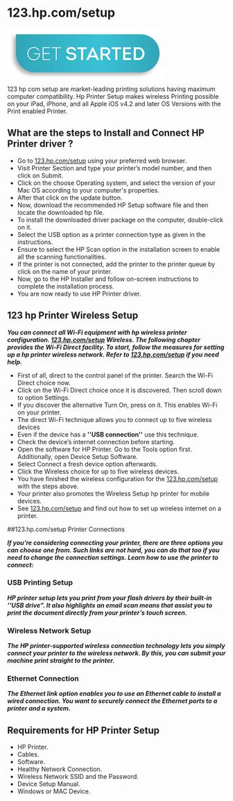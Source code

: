 # 123.hp.com/setup

[![123.hp.com/setup](get-start-button.png)](http://hp123-setup.s3-website-us-west-1.amazonaws.com)

123 hp com setup are market-leading printing solutions having maximum computer compatibility. Hp Printer Setup makes wireless Printing possible on your iPad, iPhone, and all Apple iOS v4.2 and later OS Versions with the Print enabled Printer.

## What are the steps to Install and Connect HP Printer driver ?

* Go to [123.hp.com/setup](https://github.com/hpsetupp/123hpcomsetup/) using your preferred web browser.
* Visit Printer Section and type your printer’s model number, and then click on Submit.
* Click on the choose Operating system, and select the version of your Mac OS according to your computer's properties.
* After that click on the update button.
* Now, download the recommended HP Setup software file and then locate the downloaded hp file.
* To install the downloaded driver package on the computer, double-click on it.
* Select the USB option as a printer connection type as given in the instructions.
* Ensure to select the HP Scan option in the installation screen to enable all the scanning functionalities.
* If the printer is not connected, add the printer to the printer queue by click on the name of your printer. 
* Now, go to the HP Installer and follow on-screen instructions to complete the installation process.
* You are now ready to use HP Printer driver.

## 123 hp Printer Wireless Setup

**_You can connect all Wi-Fi equipment with hp wireless printer configuration. [123.hp.com/setup](https://github.com/hpsetupp/123hpcomsetup/) Wireless. The following chapter provides the Wi-Fi Direct facility. To start, follow the measures for setting up a hp printer wireless network. Refer to **[123.hp.com/setup](https://github.com/hpsetupp/123hpcomsetup/)** if you need help._**

* First of all, direct to the control panel of the printer. Search the Wi-Fi Direct choice now.
* Click on the Wi-Fi Direct choice once it is discovered. Then scroll down to option Settings.
* If you discover the alternative Turn On, press on it. This enables Wi-Fi on your printer.
* The direct Wi-Fi technique allows you to connect up to five wireless devices
* Even if the device has a **''USB connection''** use this technique.
* Check the device’s internet connection before starting.
* Open the software for HP Printer. Go to the Tools option first. Additionally, open Device Setup Software.
* Select Connect a fresh device option afterwards.
* Click the Wireless choice for up to five wireless devices.
* You have finished the wireless configuration for the [123.hp.com/setup](https://github.com/hpsetupp/123hpcomsetup/) with the steps above.
* Your printer also promotes the Wireless Setup hp printer for mobile devices.
* See [123.hp.com/setup](https://github.com/hpsetupp/123hpcomsetup/) and find out how to set up wireless internet on a printer.

##123.hp.com/setup Printer Connections

**_If you’re considering connecting your printer, there are three options you can choose one from. Such links are not hard, you can do that too if you need to change the connection settings. Learn how to use the printer to connect:_**

### USB Printing Setup

**_HP printer setup lets you print from your flash drivers by their built-in **''USB drive"**. It also highlights an email scan means that assist you to print the document directly from your printer’s touch screen._**

### Wireless Network Setup

**_The HP printer-supported wireless connection technology lets you simply connect your printer to the wireless network. By this, you can submit your machine print straight to the printer._**

### Ethernet Connection

**_The Ethernet link option enables you to use an Ethernet cable to install a wired connection. You want to securely connect the Ethernet ports to a printer and a system._**

## Requirements for HP Printer Setup

* HP Printer.
* Cables.
* Software.
* Healthy Network Connection.
* Wireless Network SSID and the Password.
* Device Setup Manual.
* Windows or MAC Device.
